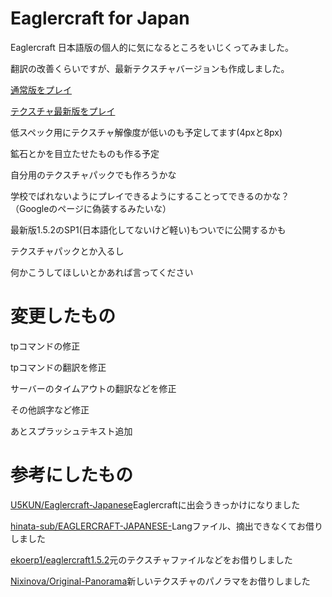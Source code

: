 # Eaglercraft for Japan

Eaglercraft 日本語版の個人的に気になるところをいじくってみました。

翻訳の改善くらいですが、最新テクスチャバージョンも作成しました。

[通常版をプレイ](https://magurock.github.io/Eaglercraft-Japanese-Plus/Normal/)

[テクスチャ最新版をプレイ](https://magurock.github.io/Eaglercraft-Japanese-Plus/NewTexture/)

低スペック用にテクスチャ解像度が低いのも予定してます(4pxと8px)

鉱石とかを目立たせたものも作る予定

自分用のテクスチャパックでも作ろうかな

学校でばれないようにプレイできるようにすることってできるのかな？（Googleのページに偽装するみたいな）

最新版1.5.2のSP1(日本語化してないけど軽い)もついでに公開するかも

テクスチャパックとか入るし

何かこうしてほしいとかあれば言ってください

# 変更したもの

tpコマンドの修正

tpコマンドの翻訳を修正

サーバーのタイムアウトの翻訳などを修正

その他誤字など修正

あとスプラッシュテキスト追加

# 参考にしたもの

[U5KUN/Eaglercraft-Japanese](https://github.com/U5KUN/Eaglercraft-Japanese)Eaglercraftに出会うきっかけになりました

[hinata-sub/EAGLERCRAFT-JAPANESE-](https://github.com/hinata-sub/EAGLERCRAFT-JAPANESE-)Langファイル、摘出できなくてお借りしました

[ekoerp1/eaglercraft1.5.2](https://github.com/ekoerp1/eaglercraft1.5.2)元のテクスチャファイルなどをお借りしました

[Nixinova/Original-Panorama](https://github.com/Nixinova/Original-Panorama/tree/new?tab=readme-ov-file)新しいテクスチャのパノラマをお借りしました
